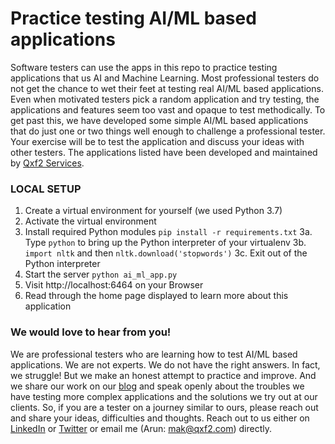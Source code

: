 # Practice testing AI/ML based applications
Software testers can use the apps in this repo to practice testing applications that us AI and Machine Learning. Most professional testers do not get the chance to wet their feet at testing real AI/ML based applications. Even when motivated testers pick a random application and try testing, the applications and features seem too vast and opaque to test methodically. To get past this, we have developed some simple AI/ML based applications that do just one or two things well enough to challenge a professional tester. Your exercise will be to test the application and discuss your ideas with other testers. The applications listed have been developed and maintained by [Qxf2 Services](https://www.qxf2.com/?utm_source=qa-aiml-github-readme&utm_medium=click&utm_campaign=From%20QA%20AIML).

### LOCAL SETUP
1. Create a virtual environment for yourself (we used Python 3.7)
2. Activate the virtual environment
3. Install required Python modules `pip install -r requirements.txt`
3a. Type `python` to bring up the Python interpreter of your virtualenv
3b. `import nltk` and then `nltk.download('stopwords')`
3c. Exit out of the Python interpreter
4. Start the server `python ai_ml_app.py`
5. Visit http://localhost:6464 on your Browser
6. Read through the home page displayed to learn more about this application

### We would love to hear from you!
We are professional testers who are learning how to test AI/ML based applications. We are not experts. We do not have the right answers. In fact, we struggle! But we make an honest attempt to practice and improve. And we share our work on our [blog](https://qxf2.com/blog) and speak openly about the troubles we have testing more complex applications and the solutions we try out at our clients. So, if you are a tester on a journey similar to ours, please reach out and share your ideas, difficulties and thoughts. Reach out to us either on [LinkedIn](https://linkedin.com/company/qxf2-services) or [Twitter](https://twitter.com/@Qxf21) or email me (Arun: mak@qxf2.com) directly.

